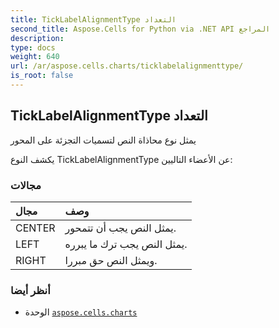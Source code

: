 ```yaml
---
title: TickLabelAlignmentType التعداد
second_title: Aspose.Cells for Python via .NET API المراجع
description:
type: docs
weight: 640
url: /ar/aspose.cells.charts/ticklabelalignmenttype/
is_root: false
---
```

##  TickLabelAlignmentType التعداد
يمثل نوع محاذاة النص لتسميات التجزئة على المحور



يكشف النوع TickLabelAlignmentType عن الأعضاء التاليين:

###  مجالات
| مجال| وصف|
| :- | :- |
| CENTER | يمثل النص يجب أن تتمحور.|
| LEFT | يمثل النص يجب ترك ما يبرره.|
| RIGHT | ويمثل النص حق مبررا.|



###  أنظر أيضا
* الوحدة [`aspose.cells.charts`](..)
